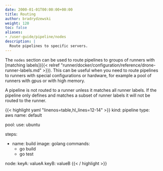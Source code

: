 ```yaml
---
date: 2000-01-01T00:00:00+00:00
title: Routing
author: bradrydzewski
weight: 120
toc: false
aliases:
- /user-guide/pipeline/nodes
description: |
  Route pipelines to specific servers.
---
```


The `nodes` section can be used to route pipelines to groups of runners with [matching labels]({{< relref "runner/docker/configuration/reference/drone-runner-labels.md" >}}). This can be useful when you need to route pipelines to runners with special configurations or hardware, for example a pool of runners with gpus or with high memory.

<div class="alert">
A pipeline is not routed to a runner unless it matches all runner labels. If the pipeline only defines and matches a subset of runner labels it will not be routed to the runner.
</div>

{{< highlight yaml "linenos=table,hl_lines=12-14" >}}
kind: pipeline
type: aws
name: default

pool:
  use: ubuntu

steps:
- name: build
  image: golang
  commands:
  - go build
  - go test

node:
  keyA: valueA
  keyB: valueB
{{< / highlight >}}
